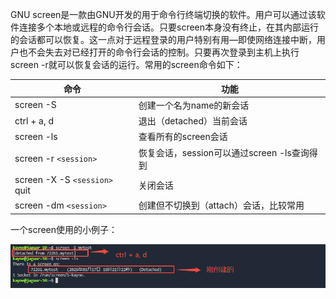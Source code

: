 GNU screen是一款由GNU开发的用于命令行终端切换的软件。用户可以通过该软件连接多个本地或远程的命令行会话。只要screen本身没有终止，在其内部运行的会话都可以恢复。这一点对于远程登录的用户特别有用—即使网络连接中断，用户也不会失去对已经打开的命令行会话的控制。只要再次登录到主机上执行screen -r就可以恢复会话的运行。常用的screen命令如下：

| **命令**                  | **功能**                              |
| ------------------------------- | ------------------------------------------- |
| screen -S                       | 创建一个名为name的新会话                    |
| ctrl + a, d                     | 退出（detached）当前会话                    |
| screen -ls                      | 查看所有的screen会话                        |
| screen -r `<session>`         | 恢复会话，session可以通过screen -ls查询得到 |
| screen -X -S `<session> `quit | 关闭会话                                    |
| screen -dm `<session>`        | 创建但不切换到（attach）会话，比较常用      |

一个screen使用的小例子：

![](assets/20250317_152334_image.png)
